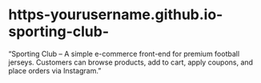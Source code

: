 # https-yourusername.github.io-sporting-club-
“Sporting Club – A simple e-commerce front-end for premium football jerseys. Customers can browse products, add to cart, apply coupons, and place orders via Instagram.”
